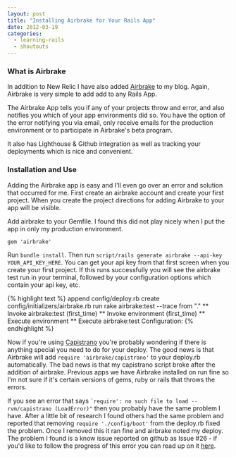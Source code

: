```yaml
---
layout: post
title: "Installing Airbrake for Your Rails App"
date: 2012-03-19
categories:
  - learning-rails
  - shoutouts
---
```


<h3>What is Airbrake</h3>
<p>In addition to New Relic I have also added <a href="https://airbrake.io" target="_blank">Airbrake</a> to my blog. Again, Airbrake is very simple to add add to any Rails App.</p>
<p>The Airbrake App tells you if any of your projects throw and error, and also notifies you which of your app environments did so. You have the option of the error notifying you via email, only receive emails for the production environment or to participate in Airbrake's beta program.</p>
<p>It also has Lighthouse &amp; Github integration as well as tracking your deployments which is nice and convenient.</p>
<h3>Installation and Use</h3>
<p>Adding the Airbrake app is easy and I'll even go over an error and solution that occurred for me. First create an airbrake account and create your first project. When you create the project directions for adding Airbrake to your app will be visible.</p>
<p>Add airbrake to your Gemfile. I found this did not play nicely when I put the app in only my production environment.</p>
<p><code>gem 'airbrake'</code></p>
<p>Run <code>bundle install</code>. Then run <code>script/rails generate airbrake --api-key YOUR_API_KEY_HERE</code>. You can get your api key from that first screen when you create your first project. If this runs successfully you will see the airbrake test run in your terminal, followed by your configuration options which contain your api key, etc.</p>

{% highlight text %}
      append  config/deploy.rb
      create  config/initializers/airbrake.rb
         run  rake airbrake:test --trace from "."
** Invoke airbrake:test (first_time)
** Invoke environment (first_time)
** Execute environment
** Execute airbrake:test
Configuration:
{% endhighlight %}
<p>Now if you're using <a href="https://github.com/capistrano/capistrano/wiki/" target="_blank">Capistrano</a> you're probably wondering if there is anything special you need to do for your deploy. The good news is that Airbrake will add <code>require 'airbrake/capistrano'</code> to your deploy.rb automatically. The bad news is that my capistrano script broke after the addition of airbrake. Previous apps we have Airbrake installed on run fine so I'm not sure if it's certain versions of gems, ruby or rails that throws the errors.</p>
<p>If you see an error that says <code>`require': no such file to load -- rvm/capistrano (LoadError)"</code> then you probably have the same problem I have. After a little bit of research I found others had the same problem and reported that removing <code>require './config/boot'</code> from the deploy.rb fixed the problem. Once I removed this it ran fine and airbrake noted my deploy. The problem I found is a know issue reported on github as Issue #26 - if you'd like to follow the progress of this error you can read up on it <a href="https://github.com/airbrake/airbrake/issues/26" target="_blank">here</a>.</p>
